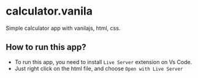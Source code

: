 # calculator.vanila

Simple calculator app with vanilajs, html, css.

## How to run this app?

- To run this app, you need to install `Live Server` extension on Vs Code.
- Just right click on the html file, and choose `Open with Live Server`
